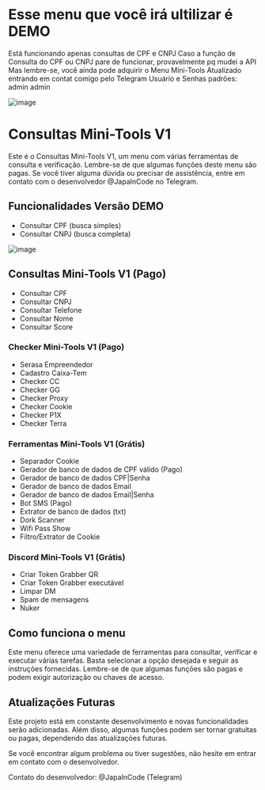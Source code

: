 # Esse menu que você irá ultilizar é DEMO

Está funcionando apenas consultas de CPF e CNPJ
Caso a função de Consulta do CPF ou CNPJ pare de funcionar, provavelmente pq mudei a API
Mas lembre-se, você ainda pode adquirir o Menu Mini-Tools Atualizado entrando em contat comigo pelo Telegram
Usuário e Senhas padrões: admin admin

![image](https://github.com/JapaInCode/android.menu_demo/assets/100159070/b04e62e1-1bf5-43f2-99c3-7c139cc27b54)

# Consultas Mini-Tools V1

Este é o Consultas Mini-Tools V1, um menu com várias ferramentas de consulta e verificação. Lembre-se de que algumas funções deste menu são pagas. Se você tiver alguma dúvida ou precisar de assistência, entre em contato com o desenvolvedor @JapaInCode no Telegram.

## Funcionalidades Versão DEMO

- Consultar CPF (busca simples)
- Consultar CNPJ (busca completa)
  
![image](https://github.com/JapaInCode/android.menu_demo/assets/100159070/0529dc97-aa9b-4e9a-b2a4-9beb19c891bf)

## Consultas Mini-Tools V1 (Pago)

- Consultar CPF
- Consultar CNPJ
- Consultar Telefone
- Consultar Nome
- Consultar Score

### Checker Mini-Tools V1 (Pago)

- Serasa Empreendedor
- Cadastro Caixa-Tem
- Checker CC
- Checker GG
- Checker Proxy
- Checker Cookie
- Checker P1X
- Checker Terra

### Ferramentas Mini-Tools V1 (Grátis)

- Separador Cookie
- Gerador de banco de dados de CPF válido (Pago)
- Gerador de banco de dados CPF|Senha
- Gerador de banco de dados Email
- Gerador de banco de dados Email|Senha
- Bot SMS (Pago)
- Extrator de banco de dados (txt)
- Dork Scanner
- Wifi Pass Show
- Filtro/Extrator de Cookie

### Discord Mini-Tools V1 (Grátis)

- Criar Token Grabber QR
- Criar Token Grabber executável
- Limpar DM
- Spam de mensagens
- Nuker

## Como funciona o menu

Este menu oferece uma variedade de ferramentas para consultar, verificar e executar várias tarefas. Basta selecionar a opção desejada e seguir as instruções fornecidas. Lembre-se de que algumas funções são pagas e podem exigir autorização ou chaves de acesso.

## Atualizações Futuras

Este projeto está em constante desenvolvimento e novas funcionalidades serão adicionadas. Além disso, algumas funções podem ser tornar gratuitas ou pagas, dependendo das atualizações futuras.

Se você encontrar algum problema ou tiver sugestões, não hesite em entrar em contato com o desenvolvedor.

Contato do desenvolvedor: @JapaInCode (Telegram)
